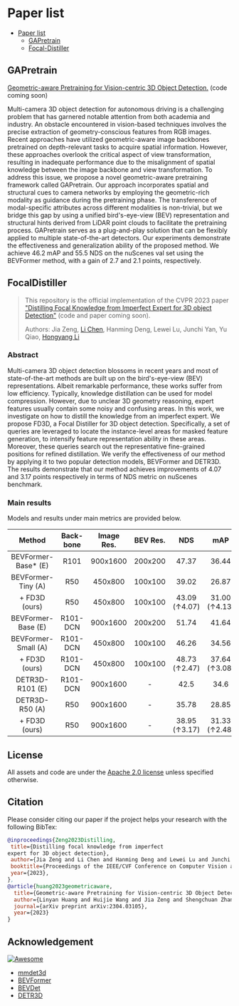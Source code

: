 # Paper list
- [Paper list](#paper-list)
  - [GAPretrain](#gapretrain)
  - [Focal-Distiller](#focal-distiller)

## GAPretrain
[Geometric-aware Pretraining for Vision-centric 3D Object Detection.](https://arxiv.org/abs/2304.03105)
(code coming soon)

Multi-camera 3D object detection for autonomous driving is a challenging problem that has garnered notable attention from both academia and industry. An obstacle encountered in vision-based techniques involves the precise extraction of geometry-conscious features from RGB images. Recent approaches have utilized geometric-aware image backbones pretrained on depth-relevant tasks to acquire spatial information. However, these approaches overlook the critical aspect of view transformation, resulting in inadequate performance due to the misalignment of spatial knowledge between the image backbone and view transformation. To address this issue, we propose a novel geometric-aware pretraining framework called GAPretrain. Our approach incorporates spatial and structural cues to camera networks by employing the geometric-rich modality as guidance during the pretraining phase. The transference of modal-specific attributes across different modalities is non-trivial, but we bridge this gap by using a unified bird's-eye-view (BEV) representation and structural hints derived from LiDAR point clouds to facilitate the pretraining process. GAPretrain serves as a plug-and-play solution that can be flexibly applied to multiple state-of-the-art detectors. Our experiments demonstrate the effectiveness and generalization ability of the proposed method. We achieve 46.2 mAP and 55.5 NDS on the nuScenes val set using the BEVFormer method, with a gain of 2.7 and 2.1 points, respectively.

## FocalDistiller
> This repository is the official implementation of the CVPR 2023 paper ["Distilling Focal Knowledge from Imperfect Expert for 3D object Detection"]() (code and paper coming soon). 
>
> Authors: Jia Zeng, [Li Chen](https://scholar.google.com/citations?user=ulZxvY0AAAAJ&hl=en&authuser=1), Hanming Deng, Lewei Lu, Junchi Yan, Yu Qiao, [Hongyang Li](https://lihongyang.info/)

### Abstract
Multi-camera 3D object detection blossoms in recent years and most of state-of-the-art methods are built up on the bird's-eye-view (BEV) representations. Albeit remarkable performance, these works suffer from low efficiency. Typically, knowledge distillation can be used for model compression. However, due to unclear 3D geometry reasoning, expert features usually contain some noisy and confusing areas. In this work, we investigate on how to distill the knowledge from an imperfect expert. We propose FD3D, a Focal Distiller for 3D object detection. Specifically, a set of queries are leveraged to locate the instance-level areas for masked feature generation, to intensify feature representation ability in these areas. Moreover, these queries search out the representative fine-grained positions for refined distillation. We verify the effectiveness of our method by applying it to two popular detection models, BEVFormer and DETR3D. The results demonstrate that our method achieves improvements of 4.07 and 3.17 points respectively in terms of NDS metric on nuScenes benchmark. 

### Main results

Models and results under main metrics are provided below.

| Method | Back-bone | Image Res. | BEV Res. | NDS | mAP | GFLOPS | FPS | config | ckpt |
| :---: | :---: | :---: | :---: | :---:|:---:| :---: | :---: | :---: | :---: |
| BEVFormer-Base* (E) | R101 | 900x1600 | 200x200 | 47.37  | 36.44 | 1845.36 | 2.0 | TBA | TBA |
| BEVFormer-Tiny (A)  | R50  | 450x800  | 100x100 | 39.02 | 26.87 | 381.95  | 7.3 | TBA | TBA |
| + FD3D (ours)       | R50  | 450x800  | 100x100 | 43.09 (↑4.07) | 31.00 (↑4.13) | 381.95  | 7.3  | TBA | TBA |
| BEVFormer-Base (E) | R101-DCN | 900x1600 | 200x200 | 51.74  | 41.64 | 1323.41 | 1.8 | TBA | TBA |
| BEVFormer-Small (A)  | R101-DCN  | 450x800  | 100x100 | 46.26 | 34.56 | 416.46  | 5.9 | TBA | TBA |
| + FD3D (ours)   | R101-DCN  | 450x800  | 100x100 | 48.73 (↑2.47) | 37.64 (↑3.08) | 416.46  | 5.9  | TBA | TBA |
| DETR3D-R101 (E) | R101-DCN | 900x1600 | - | 42.5  | 34.6 | 1016.83 | 2.5 | TBA | TBA |
| DETR3D-R50 (A)  | R50  | 900x1600  | - | 35.78 | 28.85 | 876.94  | 4.0 | TBA | TBA |
| + FD3D (ours)   | R50  | 900x1600  | - | 38.95 (↑3.17) | 31.33 (↑2.48) | 876.94  | 4.0  | TBA | TBA |


## License

All assets and code are under the [Apache 2.0 license](https://github.com/increase24/FocalDistiller/blob/master/LICENSE) unless specified otherwise.

## Citation

Please consider citing our paper if the project helps your research with the following BibTex:

```bibtex
@inproceedings{Zeng2023Distilling,
 title={Distilling focal knowledge from imperfect
expert for 3D object detection}, 
 author={Jia Zeng and Li Chen and Hanming Deng and Lewei Lu and Junchi Yan and Yu Qiao and Hongyang Li},
 booktitle={Proceedings of the IEEE/CVF Conference on Computer Vision and Pattern Recognition},
 year={2023},
},
@article{huang2023geometricaware,
  title={Geometric-aware Pretraining for Vision-centric 3D Object Detection},
  author={Linyan Huang and Huijie Wang and Jia Zeng and Shengchuan Zhang and Liujuan Cao and Rongrong Ji and Junchi Yan and Hongyang Li},
  journal={arXiv preprint arXiv:2304.03105},
  year={2023}
}
```
## Acknowledgement

[![Awesome](https://awesome.re/badge.svg)](https://awesome.re)

- [mmdet3d](https://github.com/open-mmlab/mmdetection3d)
- [BEVFormer](https://github.com/fundamentalvision/BEVFormer)
- [BEVDet](https://github.com/HuangJunJie2017/BEVDet)
- [DETR3D](https://github.com/WangYueFt/detr3d)